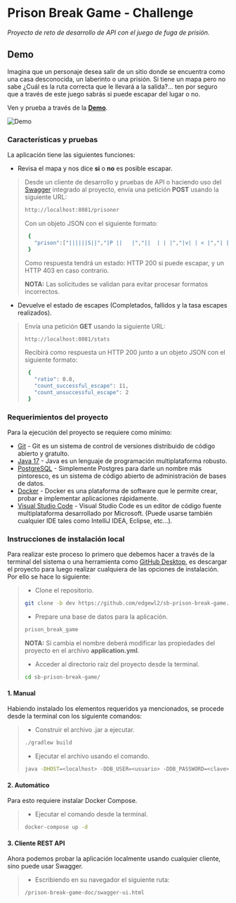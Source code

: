 # Prison Break Game - Challenge

_Proyecto de reto de desarrollo de API con el juego de fuga de prisión._

## Demo

Imagina que un personaje desea salir de un sitio donde se encuentra como una casa desconocida, un laberinto o una prisión. Si tiene un mapa pero no sabe ¿Cuál es la ruta correcta que le llevará a la salida?... ten por seguro que a través de este juego sabrás si puede escapar del lugar o no.

Ven y prueba a través de la **[Demo](http://18.221.160.65/prison-break-game-doc/webjars/swagger-ui/index.html)**.

![Demo](https://user-images.githubusercontent.com/20669949/245322753-3ac0ddff-2208-4e99-9606-154832465033.gif)

### Características y pruebas

La aplicación tiene las siguientes funciones:
 - Revisa el mapa y nos dice **si** o **no** es posible escapar.
> Desde un cliente de desarrollo y pruebas de API o haciendo uso del [Swagger](https://swagger.io/docs/) integrado al proyecto, envía una petición **POST** usando la siguiente URL:
> ```bash
> http://localhost:8081/prisoner
> ```
> Con un objeto JSON con el siguiente formato:
>```bash
>  {
>    "prison":["||||||S||","|P ||   |","||  | | |","|v| | < |","| |   | |","|   |   |","|||||||||"]
>  }
>```
> Como respuesta tendrá un estado: HTTP 200 si puede escapar, y un HTTP 403 en caso contrario.
> 
> **NOTA:** Las solicitudes se validan para evitar procesar formatos incorrectos.

 - Devuelve el estado de escapes (Completados, fallidos y la tasa escapes realizados).
> Envía una petición **GET** usando la siguiente URL:
> ```bash
> http://localhost:8081/stats
> ```
> Recibirá como respuesta un HTTP 200 junto a un objeto JSON con el siguiente formato:
>```bash
>  {
>    "ratio": 0.8,
>    "count_successful_escape": 11,
>    "count_unsuccessful_escape": 2
>  }
>```

### Requerimientos del proyecto

Para la ejecución del proyecto se requiere como mínimo:
- [Git](https://git-scm.com/downloads) - Git es un sistema de control de versiones distribuido de código abierto y gratuito.
- [Java 17](https://www.oracle.com/java/technologies/javase/jdk17-archive-downloads.html) - Java es un lenguaje de programación multiplataforma robusto.
- [PostgreSQL](https://www.postgresql.org/download/) - Simplemente Postgres para darle un nombre más pintoresco, es un sistema de código abierto de administración de bases de datos.
- [Docker](https://www.docker.com/get-started/) - Docker es una plataforma de software que le permite crear, probar e implementar aplicaciones rápidamente.
- [Visual Studio Code](https://code.visualstudio.com/download) - Visual Studio Code es un editor de código fuente multiplataforma desarrollado por Microsoft. (Puede usarse también cualquier IDE tales como IntelliJ IDEA, Eclipse, etc...).

### Instrucciones de instalación local

Para realizar este proceso lo primero que debemos hacer a través de la terminal del sistema o una herramienta como [GitHub Desktop](https://desktop.github.com/), es descargar el proyecto para luego realizar cualquiera de las opciones de instalación. Por ello se hace lo siguiente:

> - Clone el repositorio.
>
> ```bash
> git clone -b dev https://github.com/edgewl2/sb-prison-break-game.git
> ```
>
> - Prepare una base de datos para la aplicación.
> ```bash
> prison_break_game
> ```
> **NOTA:** Si cambia el nombre deberá modificar las propiedades del proyecto en el archivo **application.yml**.
>
> - Acceder al directorio raíz del proyecto desde la terminal.
> ```bash
> cd sb-prison-break-game/
> ```

#### 1. Manual

Habiendo instalado los elementos requeridos ya mencionados, se procede desde la terminal con los siguiente comandos:

> - Construir el archivo .jar a ejecutar.
> ```bash
> ./gradlew build
> ```
> 
> - Ejecutar el archivo usando el comando.
> ```bash
> java -DHOST=<localhost> -DDB_USER=<usuario> -DDB_PASSWORD=<clave> -jar ./build/libs/prison-break-game-0.0.1-SNAPSHOT.jar
> ```

#### 2. Automático

Para esto requiere instalar Docker Compose.

> - Ejecutar el comando desde la terminal.
> ```bash
> docker-compose up -d
> ```

#### 3. Cliente REST API

Ahora podemos probar la aplicación localmente usando cualquier cliente, sino puede usar Swagger. 
> - Escribiendo en su navegador el siguiente ruta:
>```bash
> /prison-break-game-doc/swagger-ui.html
> ```

